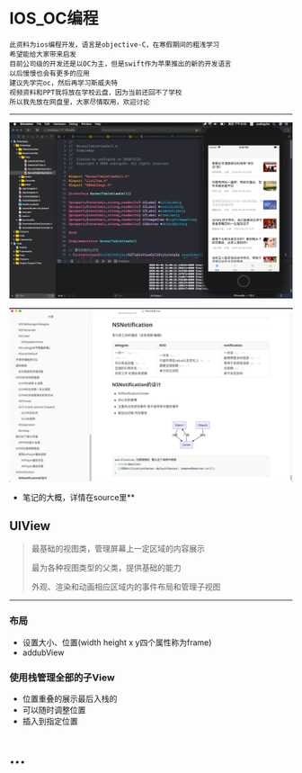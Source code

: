 # IOS_OC编程

```
此资料为ios编程开发，语言是objective-C，在寒假期间的粗浅学习
希望能给大家带来启发
目前公司级的开发还是以OC为主，但是swift作为苹果推出的新的开发语言
以后慢慢也会有更多的应用
建议先学完oc，然后再学习斯威夫特
视频资料和PPT我将放在学校云盘，因为当前还回不了学校
所以我先放在网盘里，大家尽情取用，欢迎讨论
```

----

![项目截图](https://raw.githubusercontent.com/XMUT-CS-Community/ios_learing/master/pic/111.png)

![笔记](https://raw.githubusercontent.com/XMUT-CS-Community/ios_learing/master/pic/dagang.png)

- 笔记的大概，详情在source里**

## UIView

>最基础的视图类，管理屏幕上一定区域的内容展示
>
>最为各种视图类型的父类，提供基础的能力
>
>外观、渲染和动画相应区域内的事件布局和管理子视图

---

### 布局

- 设置大小、位置(width height x y四个属性称为frame)
- addubView

### 使用栈管理全部的子View

- 位置重叠的展示最后入栈的
- 可以随时调整位置
- 插入到指定位置

# ...



